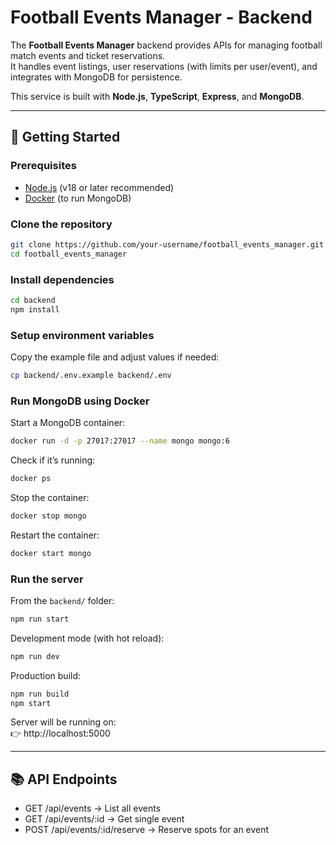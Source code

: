 # Football Events Manager - Backend

The **Football Events Manager** backend provides APIs for managing football match events and ticket reservations.  
It handles event listings, user reservations (with limits per user/event), and integrates with MongoDB for persistence.

This service is built with **Node.js**, **TypeScript**, **Express**, and **MongoDB**.

---

## 🚀 Getting Started

### Prerequisites

- [Node.js](https://nodejs.org/) (v18 or later recommended)
- [Docker](https://www.docker.com/) (to run MongoDB)

### Clone the repository

```bash
git clone https://github.com/your-username/football_events_manager.git
cd football_events_manager
```

### Install dependencies

```bash
cd backend
npm install
```

### Setup environment variables

Copy the example file and adjust values if needed:

```bash
cp backend/.env.example backend/.env
```

### Run MongoDB using Docker

Start a MongoDB container:

```bash
docker run -d -p 27017:27017 --name mongo mongo:6
```

Check if it’s running:

```bash
docker ps
```

Stop the container:

```bash
docker stop mongo
```

Restart the container:

```bash
docker start mongo
```

### Run the server

From the `backend/` folder:

```bash
npm run start
```

Development mode (with hot reload):

```bash
npm run dev
```

Production build:

```bash
npm run build
npm start
```

Server will be running on:  
👉 http://localhost:5000

---

## 📚 API Endpoints

- GET /api/events → List all events
- GET /api/events/:id → Get single event
- POST /api/events/:id/reserve → Reserve spots for an event
